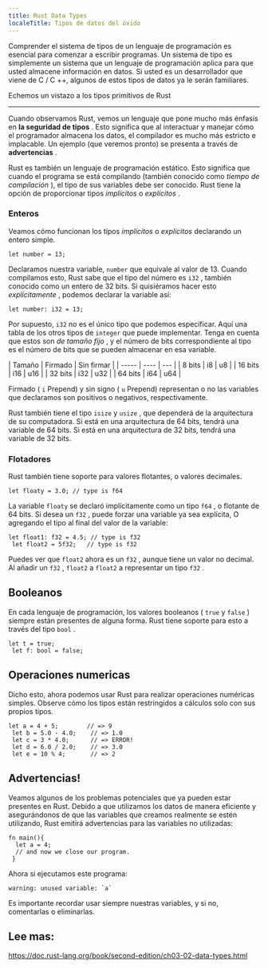 ```yaml
---
title: Rust Data Types
localeTitle: Tipos de datos del óxido
---
```

Comprender el sistema de tipos de un lenguaje de programación es esencial para comenzar a escribir programas. Un sistema de tipo es simplemente un sistema que un lenguaje de programación aplica para que usted almacene información en datos. Si usted es un desarrollador que viene de C / C ++, algunos de estos tipos de datos ya le serán familiares.

Echemos un vistazo a los tipos primitivos de Rust

* * *

Cuando observamos Rust, vemos un lenguaje que pone mucho más énfasis en **la seguridad de tipos** . Esto significa que al interactuar y manejar cómo el programador almacena los datos, el compilador es mucho más estricto e implacable. Un ejemplo (que veremos pronto) se presenta a través de **advertencias** .

Rust es también un lenguaje de programación estático. Esto significa que cuando el programa se está compilando (también conocido como _tiempo de compilación_ ), el tipo de sus variables debe ser conocido. Rust tiene la opción de proporcionar tipos _implícitos_ o _explícitos_ .

### Enteros

Veamos cómo funcionan los tipos _implícitos_ o _explícitos_ declarando un entero simple.
```
let number = 13; 
```

Declaramos nuestra variable, `number` que equivale al valor de 13. Cuando compilamos esto, Rust sabe que el tipo del número es `i32` , también conocido como un entero de 32 bits. Si quisiéramos hacer esto _explícitamente_ , podemos declarar la variable así:
```
let number: i32 = 13; 
```

Por supuesto, `i32` no es el único tipo que podemos especificar. Aquí una tabla de los otros tipos de `integer` que puede implementar. Tenga en cuenta que estos son _de tamaño fijo_ , y el número de bits correspondiente al tipo es el número de bits que se pueden almacenar en esa variable.

| Tamaño | Firmado | Sin firmar | | ----- | ---- | --- | | 8 bits | i8 | u8 | | 16 bits | i16 | u16 | | 32 bits | i32 | u32 | | 64 bits | i64 | u64 |

Firmado ( `i` Prepend) y sin signo ( `u` Prepend) representan o no las variables que declaramos son positivos o negativos, respectivamente.

Rust también tiene el tipo `isize` y `usize` , que dependerá de la arquitectura de su computadora. Si está en una arquitectura de 64 bits, tendrá una variable de 64 bits. Si está en una arquitectura de 32 bits, tendrá una variable de 32 bits.

### Flotadores

Rust también tiene soporte para valores flotantes, o valores decimales.
```
let floaty = 3.0; // type is f64 
```

La variable `floaty` se declaró implícitamente como un tipo `f64` , o flotante de 64 bits. Si desea un `f32` , puede forzar una variable ya sea explícita, O agregando el tipo al final del valor de la variable:
```
let float1: f32 = 4.5; // type is f32 
 let float2 = 5f32;   // type is f32 
```

Puedes ver que `float2` ahora es un `f32` , aunque tiene un valor no decimal. Al añadir un `f32` , `float2` a `float2` a representar un tipo `f32` .

## Booleanos

En cada lenguaje de programación, los valores booleanos ( `true` y `false` ) siempre están presentes de alguna forma. Rust tiene soporte para esto a través del tipo `bool` .
```
let t = true; 
 let f: bool = false; 
```

## Operaciones numericas

Dicho esto, ahora podemos usar Rust para realizar operaciones numéricas simples. Observe cómo los tipos están restringidos a cálculos solo con sus propios tipos.
```
let a = 4 + 5;        // => 9 
 let b = 5.0 - 4.0;    // => 1.0 
 let c = 3 * 4.0;      // => ERROR! 
 let d = 6.0 / 2.0;    // => 3.0 
 let e = 10 % 4;       // => 2 
```

## Advertencias!

Veamos algunos de los problemas potenciales que ya pueden estar presentes en Rust. Debido a que utilizamos los datos de manera eficiente y asegurándonos de que las variables que creamos realmente se estén utilizando, Rust emitirá advertencias para las variables no utilizadas:
```
fn main(){ 
  let a = 4; 
  // and now we close our program. 
 } 
```

Ahora si ejecutamos este programa:
```
warning: unused variable: `a` 
```

Es importante recordar usar siempre nuestras variables, y si no, comentarlas o eliminarlas.

## Lee mas:

https://doc.rust-lang.org/book/second-edition/ch03-02-data-types.html